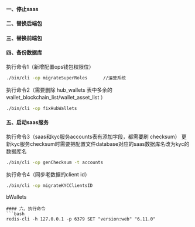#### 一、停止saas
#### 二、替换后端包
#### 三、替换前端包
#### 四、备份数据库
执行命令1（新增配置ops钱包权限位）
```bash
./bin/cli -op migrateSuperRoles      //运营系统
 ```
执行命令2（需要删除 hub_wallets 表中多余的 wallet_blockchain_list/wallet_asset_list ）
```bash
./bin/cli -op fixHubWallets
 ```
#### 五、启动saas服务
执行命令3（saas和kyc服务accounts表有添加字段，都需要刷 checksum）
更新kyc服务checksum时需要把配置文件database对应的saas数据库名改为kyc的数据库名
```bash
./bin/cli -op genChecksum -t accounts
 ```

执行命令4（同步老数据的client id）
```bash
./bin/cli -op migrateKYCClientsID
 ```
bWallets
 ```
#### 六、执行命令
 ```bash
 redis-cli -h 127.0.0.1 -p 6379 SET "version:web" "6.11.0"
 ```


